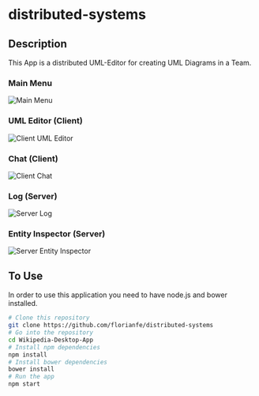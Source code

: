 # distributed-systems

## Description

This App is a distributed UML-Editor for creating UML Diagrams in a Team. 

### Main Menu
![Main Menu](https://florianfe.github.io/screenshots/distributed-systems/screenshot-main-menu.png)

### UML Editor (Client)
![Client UML Editor](https://florianfe.github.io/screenshots/distributed-systems/screenshot-client-uml-editor.png)

### Chat (Client)
![Client Chat](https://florianfe.github.io/screenshots/distributed-systems/screenshot-client-chat.png)

### Log (Server)
![Server Log](https://florianfe.github.io/screenshots/distributed-systems/screenshot-server-log.png)

### Entity Inspector (Server)
![Server Entity Inspector](https://florianfe.github.io/screenshots/distributed-systems/screenshot-server-entity-inspection.png)

## To Use

In order to use this application you need to have node.js and bower installed.

```bash
# Clone this repository
git clone https://github.com/florianfe/distributed-systems
# Go into the repository
cd Wikipedia-Desktop-App
# Install npm dependencies
npm install
# Install bower dependencies
bower install
# Run the app
npm start
```

